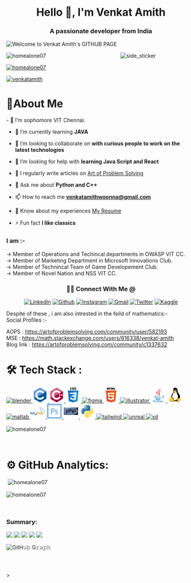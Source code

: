 <h1 align="center">Hello 👋, I'm Venkat Amith</h1>

<h3 align="center">A passionate  developer from India</h3>

![Welcome to Venkat Amith's GITHUB PAGE](https://user-images.githubusercontent.com/98298826/150728612-4ad701f4-15ae-4d8d-b4e1-c159c746cf7e.png)

<img align="right" width=200px height=200px alt="side_sticker" src="https://media.giphy.com/media/TEnXkcsHrP4YedChhA/giphy.gif" />

<p align="left"> <img src="https://komarev.com/ghpvc/?username=homealone07&label=Profile%20views&color=0e75b6&style=flat" alt="homealone07" /> </p>

<p align="left"> <a href="https://github.com/ryo-ma/github-profile-trophy"><img src="https://github-profile-trophy.vercel.app/?username=homealone07" alt="homealone07" /></a> </p>

<p align="left"> <a href="https://twitter.com/venkatamith" target="blank"><img src="https://img.shields.io/twitter/follow/venkatamith?logo=twitter&style=for-the-badge" alt="venkatamith" /></a> </p>

<h1 align="left">💢About Me </h1>
- 🔭 I’m sophomore  VIT Chennai.

- 🌱 I’m currently learning **JAVA**

- 👯 I’m looking to collaborate on **with curious people to work on the latest technologies**

- 🤝 I’m looking for help with **learning Java Script and React**

- 📝 I regularly write articles on [Art of Problem Solving](https://artofproblemsolving.com/community/c1337632)

- 💬 Ask me about **Python and C++**

- 📫 How to reach me **venkatamithwoonna@gmail.com**

- 📄 Know about my experiences [My Resume](https://drive.google.com/file/d/1A-0YiCifwWG05HsnKUpxlAKWZgi0KCy6/view?usp=sharing)

- ⚡ Fun fact **I like classics**


<h3 align="left">I am :- </h3>

-> Member of Operations and Techincal departments  in OWASP VIT CC.<br />
-> Member of Marketing Department in Microsoft Innovations Club.<br />
-> Member of Technincal Team of Game Developement Club.<br />
-> Member of Novel Nation and  NSS VIT CC.<br />

<div align="center">
<h3> 🤝🏻 Connect With Me @ </h3>

[![LinkedIn](https://img.shields.io/badge/LinkedIn-black?style=flat-square&logo=Linkedin)](https://www.linkedin.com/in/venkat-amith-woonna-38bb721b8/)
[![Github](https://img.shields.io/badge/GitHub-black?style=flat-square&logo=GitHub)](https://github.com/homealone07)
[![Instagram](https://img.shields.io/badge/Instagram-black?style=flat-square&logo=Instagram)](https://www.instagram.com/venkat_amith.w/)
[![Gmail](https://img.shields.io/badge/Gmail-black?style=flat-square&logo=Gmail)](mailto:venkatamithwoonna@gmail.com)
[![Twitter](https://img.shields.io/badge/Twitter-black?style=flat-square&logo=Twitter)](https://twitter.com/VenkatAmith)
[![Kaggle](https://img.shields.io/badge/Kaggle-black?style=flat-square&logo=Kaggle)](https://www.kaggle.com/venkatamithwoonna)


</div>



Despite of these , i am also intrested in the feild of mathematics:-<br />
Social Profiles :- <br />

AOPS : https://artofproblemsolving.com/community/user/582193 <br />
MSE : https://math.stackexchange.com/users/816338/venkat-amith <br />
Blog link : https://artofproblemsolving.com/community/c1337632 <br />


<h1 align="left">🛠 Tech Stack :</h1>
<p align="left"> <a href="https://www.blender.org/" target="_blank" rel="noreferrer"> <img src="https://download.blender.org/branding/community/blender_community_badge_white.svg" alt="blender" width="40" height="40"/> </a> <a href="https://www.cprogramming.com/" target="_blank" rel="noreferrer"> <img src="https://raw.githubusercontent.com/devicons/devicon/master/icons/c/c-original.svg" alt="c" width="40" height="40"/> </a> <a href="https://www.w3schools.com/cpp/" target="_blank" rel="noreferrer"> <img src="https://raw.githubusercontent.com/devicons/devicon/master/icons/cplusplus/cplusplus-original.svg" alt="cplusplus" width="40" height="40"/> </a> <a href="https://www.w3schools.com/css/" target="_blank" rel="noreferrer"> <img src="https://raw.githubusercontent.com/devicons/devicon/master/icons/css3/css3-original-wordmark.svg" alt="css3" width="40" height="40"/> </a> <a href="https://www.figma.com/" target="_blank" rel="noreferrer"> <img src="https://www.vectorlogo.zone/logos/figma/figma-icon.svg" alt="figma" width="40" height="40"/> </a> <a href="https://www.w3.org/html/" target="_blank" rel="noreferrer"> <img src="https://raw.githubusercontent.com/devicons/devicon/master/icons/html5/html5-original-wordmark.svg" alt="html5" width="40" height="40"/> </a> <a href="https://www.adobe.com/in/products/illustrator.html" target="_blank" rel="noreferrer"> <img src="https://www.vectorlogo.zone/logos/adobe_illustrator/adobe_illustrator-icon.svg" alt="illustrator" width="40" height="40"/> </a> <a href="https://www.java.com" target="_blank" rel="noreferrer"> <img src="https://raw.githubusercontent.com/devicons/devicon/master/icons/java/java-original.svg" alt="java" width="40" height="40"/> </a> <a href="https://www.linux.org/" target="_blank" rel="noreferrer"> <img src="https://raw.githubusercontent.com/devicons/devicon/master/icons/linux/linux-original.svg" alt="linux" width="40" height="40"/> </a> <a href="https://www.mathworks.com/" target="_blank" rel="noreferrer"> <img src="https://upload.wikimedia.org/wikipedia/commons/2/21/Matlab_Logo.png" alt="matlab" width="40" height="40"/> </a> <a href="https://www.mysql.com/" target="_blank" rel="noreferrer"> <img src="https://raw.githubusercontent.com/devicons/devicon/master/icons/mysql/mysql-original-wordmark.svg" alt="mysql" width="40" height="40"/> </a> <a href="https://www.photoshop.com/en" target="_blank" rel="noreferrer"> <img src="https://raw.githubusercontent.com/devicons/devicon/master/icons/photoshop/photoshop-line.svg" alt="photoshop" width="40" height="40"/> </a> <a href="https://www.php.net" target="_blank" rel="noreferrer"> <img src="https://raw.githubusercontent.com/devicons/devicon/master/icons/php/php-original.svg" alt="php" width="40" height="40"/> </a> <a href="https://www.python.org" target="_blank" rel="noreferrer"> <img src="https://raw.githubusercontent.com/devicons/devicon/master/icons/python/python-original.svg" alt="python" width="40" height="40"/> </a> <a href="https://tailwindcss.com/" target="_blank" rel="noreferrer"> <img src="https://www.vectorlogo.zone/logos/tailwindcss/tailwindcss-icon.svg" alt="tailwind" width="40" height="40"/> </a> <a href="https://unrealengine.com/" target="_blank" rel="noreferrer"> <img src="https://raw.githubusercontent.com/kenangundogan/fontisto/036b7eca71aab1bef8e6a0518f7329f13ed62f6b/icons/svg/brand/unreal-engine.svg" alt="unreal" width="40" height="40"/> </a> <a href="https://www.adobe.com/products/xd.html" target="_blank" rel="noreferrer"> <img src="https://cdn.worldvectorlogo.com/logos/adobe-xd.svg" alt="xd" width="40" height="40"/> </a> </p>

<p><img align="center" src="https://github-readme-stats.vercel.app/api/top-langs?username=homealone07&show_icons=true&locale=en&layout=compact" alt="homealone07" /></p>
<br />
<h1 align="left">⚙️ GitHub Analytics:</h1>
<p>&nbsp;<img align="center" src="https://github-readme-stats.vercel.app/api?username=homealone07&show_icons=true&locale=en" alt="homealone07" /></p>

<p><img align="center" src="https://github-readme-streak-stats.herokuapp.com/?user=homealone07&" alt="homealone07" /></p>

<br />
<h3 align="left">Summary:</h3>

![](https://github-profile-summary-cards.vercel.app/api/cards/profile-details?username=homealone07&theme=default)
![](https://github-profile-summary-cards.vercel.app/api/cards/repos-per-language?username=homealone07&theme=default)
![](https://github-profile-summary-cards.vercel.app/api/cards/most-commit-language?username=homealone07&theme=default)
![](https://github-profile-summary-cards.vercel.app/api/cards/stats?username=homealone07&theme=default)
![](https://github-profile-summary-cards.vercel.app/api/cards/productive-time?username=homealone07&theme=default)
<br/>

![GitH𝚞𝚋 G𝚛𝚊𝚙𝚑](https://activity-graph.herokuapp.com/graph?username=homealone07&theme=react-dark&hide_border=true&area=true)

#

<br/>
>
<!---
homealone07/homealone07 is a ✨ special ✨ repository because its `README.md` (this file) appears on your GitHub profile.
You can click the Preview link to take a look at your changes.
--->
